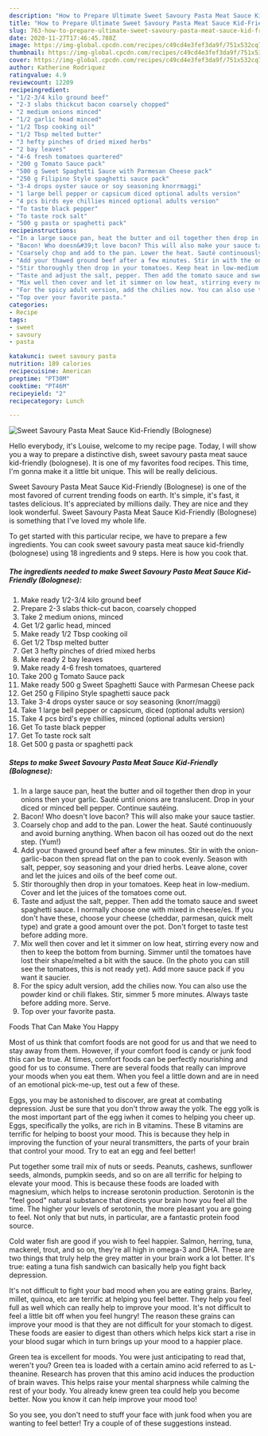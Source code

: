 ```yaml
---
description: "How to Prepare Ultimate Sweet Savoury Pasta Meat Sauce Kid-Friendly (Bolognese)"
title: "How to Prepare Ultimate Sweet Savoury Pasta Meat Sauce Kid-Friendly (Bolognese)"
slug: 763-how-to-prepare-ultimate-sweet-savoury-pasta-meat-sauce-kid-friendly-bolognese
date: 2020-11-27T17:46:45.788Z
image: https://img-global.cpcdn.com/recipes/c49cd4e3fef3da9f/751x532cq70/sweet-savoury-pasta-meat-sauce-kid-friendly-bolognese-recipe-main-photo.jpg
thumbnail: https://img-global.cpcdn.com/recipes/c49cd4e3fef3da9f/751x532cq70/sweet-savoury-pasta-meat-sauce-kid-friendly-bolognese-recipe-main-photo.jpg
cover: https://img-global.cpcdn.com/recipes/c49cd4e3fef3da9f/751x532cq70/sweet-savoury-pasta-meat-sauce-kid-friendly-bolognese-recipe-main-photo.jpg
author: Katherine Rodriquez
ratingvalue: 4.9
reviewcount: 12209
recipeingredient:
- "1/2-3/4 kilo ground beef"
- "2-3 slabs thickcut bacon coarsely chopped"
- "2 medium onions minced"
- "1/2 garlic head minced"
- "1/2 Tbsp cooking oil"
- "1/2 Tbsp melted butter"
- "3 hefty pinches of dried mixed herbs"
- "2 bay leaves"
- "4-6 fresh tomatoes quartered"
- "200 g Tomato Sauce pack"
- "500 g Sweet Spaghetti Sauce with Parmesan Cheese pack"
- "250 g Filipino Style spaghetti sauce pack"
- "3-4 drops oyster sauce or soy seasoning knorrmaggi"
- "1 large bell pepper or capsicum diced optional adults version"
- "4 pcs birds eye chillies minced optional adults version"
- "To taste black pepper"
- "To taste rock salt"
- "500 g pasta or spaghetti pack"
recipeinstructions:
- "In a large sauce pan, heat the butter and oil together then drop in your onions then your garlic. Sauté until onions are translucent. Drop in your diced or minced bell pepper. Continue sautéing."
- "Bacon! Who doesn&#39;t love bacon? This will also make your sauce tastier."
- "Coarsely chop and add to the pan. Lower the heat. Sauté continuously and avoid burning anything. When bacon oil has oozed out do the next step. (Yum!)"
- "Add your thawed ground beef after a few minutes. Stir in with the onion-garlic-bacon then spread flat on the pan to cook evenly. Season with salt, pepper, soy seasoning and your dried herbs. Leave alone, cover and let the juices and oils of the beef come out."
- "Stir thoroughly then drop in your tomatoes. Keep heat in low-medium. Cover and let the juices of the tomatoes come out."
- "Taste and adjust the salt, pepper. Then add the tomato sauce and sweet spaghetti sauce. I normally choose one with mixed in cheese/es. If you don&#39;t have these, choose your cheese (cheddar, parmesan, quick melt type) and grate a good amount over the pot. Don&#39;t forget to taste test before adding more."
- "Mix well then cover and let it simmer on low heat, stirring every now and then to keep the bottom from burning. Simmer until the tomatoes have lost their shape/melted a bit with the sauce. (In the photo you can still see the tomatoes, this is not ready yet). Add more sauce pack if you want it saucier."
- "For the spicy adult version, add the chilies now. You can also use the powder kind or chili flakes. Stir, simmer 5 more minutes. Always taste before adding more. Serve."
- "Top over your favorite pasta."
categories:
- Recipe
tags:
- sweet
- savoury
- pasta

katakunci: sweet savoury pasta 
nutrition: 189 calories
recipecuisine: American
preptime: "PT30M"
cooktime: "PT46M"
recipeyield: "2"
recipecategory: Lunch

---
```



![Sweet Savoury Pasta Meat Sauce Kid-Friendly (Bolognese)](https://img-global.cpcdn.com/recipes/c49cd4e3fef3da9f/751x532cq70/sweet-savoury-pasta-meat-sauce-kid-friendly-bolognese-recipe-main-photo.jpg)

Hello everybody, it's Louise, welcome to my recipe page. Today, I will show you a way to prepare a distinctive dish, sweet savoury pasta meat sauce kid-friendly (bolognese). It is one of my favorites food recipes. This time, I'm gonna make it a little bit unique. This will be really delicious.

Sweet Savoury Pasta Meat Sauce Kid-Friendly (Bolognese) is one of the most favored of current trending foods on earth. It's simple, it's fast, it tastes delicious. It's appreciated by millions daily. They are nice and they look wonderful. Sweet Savoury Pasta Meat Sauce Kid-Friendly (Bolognese) is something that I've loved my whole life.




To get started with this particular recipe, we have to prepare a few ingredients. You can cook sweet savoury pasta meat sauce kid-friendly (bolognese) using 18 ingredients and 9 steps. Here is how you cook that.

<!--inarticleads1-->

##### The ingredients needed to make Sweet Savoury Pasta Meat Sauce Kid-Friendly (Bolognese):

1. Make ready 1/2-3/4 kilo ground beef
1. Prepare 2-3 slabs thick-cut bacon, coarsely chopped
1. Take 2 medium onions, minced
1. Get 1/2 garlic head, minced
1. Make ready 1/2 Tbsp cooking oil
1. Get 1/2 Tbsp melted butter
1. Get 3 hefty pinches of dried mixed herbs
1. Make ready 2 bay leaves
1. Make ready 4-6 fresh tomatoes, quartered
1. Take 200 g Tomato Sauce pack
1. Make ready 500 g Sweet Spaghetti Sauce with Parmesan Cheese pack
1. Get 250 g Filipino Style spaghetti sauce pack
1. Take 3-4 drops oyster sauce or soy seasoning (knorr/maggi)
1. Take 1 large bell pepper or capsicum, diced (optional adults version)
1. Take 4 pcs bird&#39;s eye chillies, minced (optional adults version)
1. Get To taste black pepper
1. Get To taste rock salt
1. Get 500 g pasta or spaghetti pack




<!--inarticleads2-->

##### Steps to make Sweet Savoury Pasta Meat Sauce Kid-Friendly (Bolognese):

1. In a large sauce pan, heat the butter and oil together then drop in your onions then your garlic. Sauté until onions are translucent. Drop in your diced or minced bell pepper. Continue sautéing.
1. Bacon! Who doesn&#39;t love bacon? This will also make your sauce tastier.
1. Coarsely chop and add to the pan. Lower the heat. Sauté continuously and avoid burning anything. When bacon oil has oozed out do the next step. (Yum!)
1. Add your thawed ground beef after a few minutes. Stir in with the onion-garlic-bacon then spread flat on the pan to cook evenly. Season with salt, pepper, soy seasoning and your dried herbs. Leave alone, cover and let the juices and oils of the beef come out.
1. Stir thoroughly then drop in your tomatoes. Keep heat in low-medium. Cover and let the juices of the tomatoes come out.
1. Taste and adjust the salt, pepper. Then add the tomato sauce and sweet spaghetti sauce. I normally choose one with mixed in cheese/es. If you don&#39;t have these, choose your cheese (cheddar, parmesan, quick melt type) and grate a good amount over the pot. Don&#39;t forget to taste test before adding more.
1. Mix well then cover and let it simmer on low heat, stirring every now and then to keep the bottom from burning. Simmer until the tomatoes have lost their shape/melted a bit with the sauce. (In the photo you can still see the tomatoes, this is not ready yet). Add more sauce pack if you want it saucier.
1. For the spicy adult version, add the chilies now. You can also use the powder kind or chili flakes. Stir, simmer 5 more minutes. Always taste before adding more. Serve.
1. Top over your favorite pasta.




Foods That Can Make You Happy


Most of us think that comfort foods are not good for us and that we need to stay away from them. However, if your comfort food is candy or junk food this can be true. At times, comfort foods can be perfectly nourishing and good for us to consume. There are several foods that really can improve your moods when you eat them. When you feel a little down and are in need of an emotional pick-me-up, test out a few of these.

Eggs, you may be astonished to discover, are great at combating depression. Just be sure that you don't throw away the yolk. The egg yolk is the most important part of the egg iwhen it comes to helping you cheer up. Eggs, specifically the yolks, are rich in B vitamins. These B vitamins are terrific for helping to boost your mood. This is because they help in improving the function of your neural transmitters, the parts of your brain that control your mood. Try to eat an egg and feel better!

Put together some trail mix of nuts or seeds. Peanuts, cashews, sunflower seeds, almonds, pumpkin seeds, and so on are all terrific for helping to elevate your mood. This is because these foods are loaded with magnesium, which helps to increase serotonin production. Serotonin is the "feel good" natural substance that directs your brain how you feel all the time. The higher your levels of serotonin, the more pleasant you are going to feel. Not only that but nuts, in particular, are a fantastic protein food source.

Cold water fish are good if you wish to feel happier. Salmon, herring, tuna, mackerel, trout, and so on, they're all high in omega-3 and DHA. These are two things that truly help the grey matter in your brain work a lot better. It's true: eating a tuna fish sandwich can basically help you fight back depression. 

It's not difficult to fight your bad mood when you are eating grains. Barley, millet, quinoa, etc are terrific at helping you feel better. They help you feel full as well which can really help to improve your mood. It's not difficult to feel a little bit off when you feel hungry! The reason these grains can improve your mood is that they are not difficult for your stomach to digest. These foods are easier to digest than others which helps kick start a rise in your blood sugar which in turn brings up your mood to a happier place.

Green tea is excellent for moods. You were just anticipating to read that, weren't you? Green tea is loaded with a certain amino acid referred to as L-theanine. Research has proven that this amino acid induces the production of brain waves. This helps raise your mental sharpness while calming the rest of your body. You already knew green tea could help you become better. Now you know it can help improve your mood too!

So you see, you don't need to stuff your face with junk food when you are wanting to feel better! Try  a  couple of  of  these  suggestions  instead.

